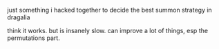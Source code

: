 just something i hacked together to decide the best summon strategy in dragalia

think it works. but is insanely slow. can improve a lot of things, esp the permutations part.